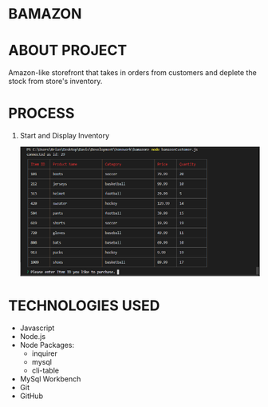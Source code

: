 # BAMAZON


# ABOUT PROJECT
Amazon-like storefront that takes in orders from customers and deplete the stock from store's inventory.


# PROCESS

1. Start and Display Inventory

    ![Image of Init.](/images/init.png)


# TECHNOLOGIES USED

- Javascript
- Node.js
- Node Packages:
    - inquirer
    - mysql
    - cli-table
- MySql Workbench
- Git
- GitHub